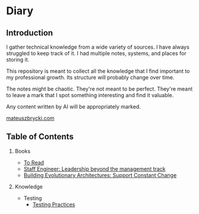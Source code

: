 # Diary

## Introduction

I gather technical knowledge from a wide variety of sources. I have always struggled to keep track of it. I had multiple notes, systems, and places for storing it.

This repository is meant to collect all the knowledge that I find important to my professional growth. Its structure will probably change over time. 

The notes might be chaotic. They're not meant to be perfect. They're meant to leave a mark that I spot something interesting and find it valuable. 

Any content written by AI will be appropriately marked. 

[mateuszbrycki.com](https://mateuszbrycki.com)

## Table of Contents

1. Books
    - [To Read](./books/to-read.md)
    - [Staff Engineer: Leadership beyond the management track](./books/20240422-staff-engineer.md)
    - [Building Evolutionary Architectures: Support Constant Change](./books/20241225-building-evolutionary-architectures-support-constant-change.md)

2. Knowledge
    - Testing
        - [Testing Practices](./knowledge/testing/testing-practices.md)
        